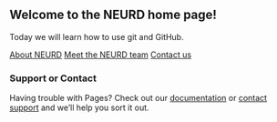 ## Welcome to the NEURD home page! 

Today we will learn how to use git and GitHub. 


[About NEURD](http://neurds.github.io/about)
[Meet the NEURD team](http://neurds.github.io/team)
[Contact us](http://neurds.github.io/contact)








### Support or Contact

Having trouble with Pages? Check out our [documentation](https://help.github.com/categories/github-pages-basics/) or [contact support](https://github.com/contact) and we’ll help you sort it out.
